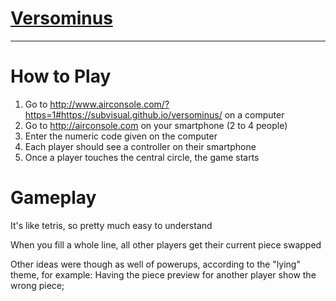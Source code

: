 # [Versominus](https://example.com/my-game/)


---

# How to Play

1. Go to http://www.airconsole.com/?https=1#https://subvisual.github.io/versominus/ on a computer
2. Go to http://airconsole.com on your smartphone (2 to 4 people)
3. Enter the numeric code given on the computer
4. Each player should see a controller on their smartphone
5. Once a player touches the central circle, the game starts

# Gameplay

It's like tetris, so pretty much easy to understand

When you fill a whole line, all other players get their current piece swapped

Other ideas were though as well of powerups, according to the "lying" theme, for example: Having the piece preview for another player show the wrong piece;
